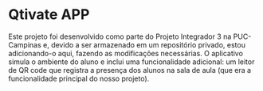 # Qtivate APP

Este projeto foi desenvolvido como parte do Projeto Integrador 3 na PUC-Campinas e, devido a ser armazenado em um repositório privado, estou adicionando-o aqui, fazendo as modificações necessárias. O aplicativo simula o ambiente do aluno e inclui uma funcionalidade adicional: um leitor de QR code que registra a presença dos alunos na sala de aula (que era a funcionalidade principal do nosso projeto).